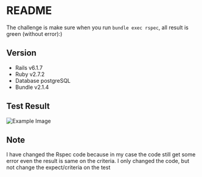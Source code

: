 # README

The challenge is make sure when you run `bundle exec rspec`, all result is green (without error):) 

## Version
* Rails v6.1.7
* Ruby v2.7.2
* Database postgreSQL
* Bundle v2.1.4


## Test Result
![Example Image](tmp/cache/result.png)

## Note
I have changed the Rspec code because in my case the code still get some error even the result is same on the criteria. I only changed the code, but not change the expect/criteria on the test